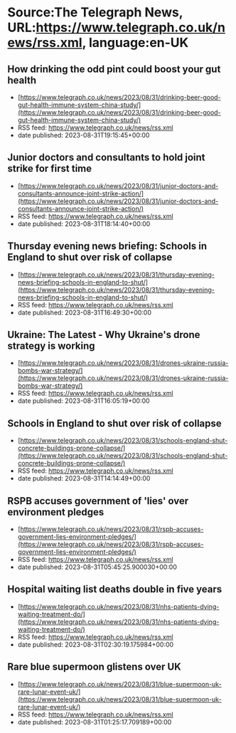 # Source:The Telegraph News, URL:https://www.telegraph.co.uk/news/rss.xml, language:en-UK

## How drinking the odd pint could boost your gut health
 - [https://www.telegraph.co.uk/news/2023/08/31/drinking-beer-good-gut-health-immune-system-china-study/](https://www.telegraph.co.uk/news/2023/08/31/drinking-beer-good-gut-health-immune-system-china-study/)
 - RSS feed: https://www.telegraph.co.uk/news/rss.xml
 - date published: 2023-08-31T19:15:45+00:00



## Junior doctors and consultants to hold joint strike for first time
 - [https://www.telegraph.co.uk/news/2023/08/31/junior-doctors-and-consultants-announce-joint-strike-action/](https://www.telegraph.co.uk/news/2023/08/31/junior-doctors-and-consultants-announce-joint-strike-action/)
 - RSS feed: https://www.telegraph.co.uk/news/rss.xml
 - date published: 2023-08-31T18:14:40+00:00



## Thursday evening news briefing: Schools in England to shut over risk of collapse
 - [https://www.telegraph.co.uk/news/2023/08/31/thursday-evening-news-briefing-schools-in-england-to-shut/](https://www.telegraph.co.uk/news/2023/08/31/thursday-evening-news-briefing-schools-in-england-to-shut/)
 - RSS feed: https://www.telegraph.co.uk/news/rss.xml
 - date published: 2023-08-31T16:49:30+00:00



## Ukraine: The Latest - Why Ukraine's drone strategy is working
 - [https://www.telegraph.co.uk/news/2023/08/31/drones-ukraine-russia-bombs-war-strategy/](https://www.telegraph.co.uk/news/2023/08/31/drones-ukraine-russia-bombs-war-strategy/)
 - RSS feed: https://www.telegraph.co.uk/news/rss.xml
 - date published: 2023-08-31T16:05:19+00:00



## Schools in England to shut over risk of collapse
 - [https://www.telegraph.co.uk/news/2023/08/31/schools-england-shut-concrete-buildings-prone-collapse/](https://www.telegraph.co.uk/news/2023/08/31/schools-england-shut-concrete-buildings-prone-collapse/)
 - RSS feed: https://www.telegraph.co.uk/news/rss.xml
 - date published: 2023-08-31T14:14:49+00:00



## RSPB accuses government of 'lies' over environment pledges
 - [https://www.telegraph.co.uk/news/2023/08/31/rspb-accuses-government-lies-environment-pledges/](https://www.telegraph.co.uk/news/2023/08/31/rspb-accuses-government-lies-environment-pledges/)
 - RSS feed: https://www.telegraph.co.uk/news/rss.xml
 - date published: 2023-08-31T05:45:25.900030+00:00



## Hospital waiting list deaths double in five years
 - [https://www.telegraph.co.uk/news/2023/08/31/nhs-patients-dying-waiting-treatment-do/](https://www.telegraph.co.uk/news/2023/08/31/nhs-patients-dying-waiting-treatment-do/)
 - RSS feed: https://www.telegraph.co.uk/news/rss.xml
 - date published: 2023-08-31T02:30:19.175984+00:00



## Rare blue supermoon glistens over UK
 - [https://www.telegraph.co.uk/news/2023/08/31/blue-supermoon-uk-rare-lunar-event-uk/](https://www.telegraph.co.uk/news/2023/08/31/blue-supermoon-uk-rare-lunar-event-uk/)
 - RSS feed: https://www.telegraph.co.uk/news/rss.xml
 - date published: 2023-08-31T01:25:17.709189+00:00



